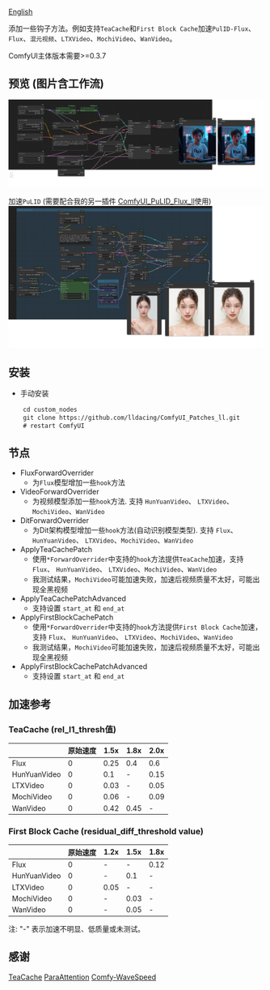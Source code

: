 [English](README.md)

添加一些钩子方法。例如支持`TeaCache`和`First Block Cache`加速`PulID-Flux`、`Flux`、`混元视频`、`LTXVideo`、`MochiVideo`、`WanVideo`。

ComfyUI主体版本需要>=0.3.7

## 预览 (图片含工作流)
![save api extended](example/workflow_base.png)

加速`PuLID` (需要配合我的另一插件 [ComfyUI_PuLID_Flux_ll](https://github.com/lldacing/ComfyUI_PuLID_Flux_ll)使用)
![save api extended](example/PuLID_with_teacache.png)


## 安装

- 手动安装
```shell
    cd custom_nodes
    git clone https://github.com/lldacing/ComfyUI_Patches_ll.git
    # restart ComfyUI
```

## 节点
- FluxForwardOverrider
  - 为`Flux`模型增加一些`hook`方法
- VideoForwardOverrider
  - 为视频模型添加一些`hook`方法. 支持 `HunYuanVideo`、 `LTXVideo`、`MochiVideo`、`WanVideo`
- DitForwardOverrider
  - 为Dit架构模型增加一些`hook`方法(自动识别模型类型). 支持 `Flux`、 `HunYuanVideo`、 `LTXVideo`、`MochiVideo`、`WanVideo`
- ApplyTeaCachePatch
  - 使用`*ForwardOverrider`中支持的`hook`方法提供`TeaCache`加速，支持 `Flux`、 `HunYuanVideo`、 `LTXVideo`、`MochiVideo`、`WanVideo`
  - 我测试结果，`MochiVideo`可能加速失败，加速后视频质量不太好，可能出现全黑视频
- ApplyTeaCachePatchAdvanced
  - 支持设置 `start_at` 和 `end_at`
- ApplyFirstBlockCachePatch
  - 使用`*ForwardOverrider`中支持的`hook`方法提供`First Block Cache`加速，支持 `Flux`、 `HunYuanVideo`、 `LTXVideo`、`MochiVideo`、`WanVideo`
  - 我测试结果，`MochiVideo`可能加速失败，加速后视频质量不太好，可能出现全黑视频
- ApplyFirstBlockCachePatchAdvanced
  - 支持设置 `start_at` 和 `end_at`

## 加速参考
### TeaCache (rel_l1_thresh值)
|              | 原始速度 | 1.5x | 1.8x | 2.0x |
|--------------|------|------|------|------|
| Flux         | 0    | 0.25 | 0.4  | 0.6  |
| HunYuanVideo | 0    | 0.1  | -    | 0.15 |
| LTXVideo     | 0    | 0.03 | -    | 0.05 |
| MochiVideo   | 0    | 0.06 | -    | 0.09 |
| WanVideo     | 0    | 0.42 | 0.45 | -    |

### First Block Cache (residual_diff_threshold value)
|              | 原始速度 | 1.2x | 1.5x | 1.8x |
|--------------|------|------|------|------|
| Flux         | 0    | -    | -    | 0.12 |
| HunYuanVideo | 0    | -    | 0.1  | -    |
| LTXVideo     | 0    | 0.05 | -    | -    |
| MochiVideo   | 0    | -    | 0.03 | -    |
| WanVideo     | 0    | -    | 0.05 | -    |

注: "-" 表示加速不明显、低质量或未测试。

## 感谢

[TeaCache](https://github.com/ali-vilab/TeaCache) 
[ParaAttention](https://github.com/chengzeyi/ParaAttention) 
[Comfy-WaveSpeed](https://github.com/chengzeyi/Comfy-WaveSpeed) 
